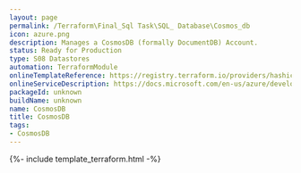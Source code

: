 ```yaml
---
layout: page
permalink: /Terraform\Final_Sql Task\SQL_ Database\Cosmos_db
icon: azure.png
description: Manages a CosmosDB (formally DocumentDB) Account.
status: Ready for Production
type: S08 Datastores
automation: TerraformModule
onlineTemplateReference: https://registry.terraform.io/providers/hashicorp/azurerm/latest/docs/resources/cosmosdb_account
onlineServiceDescription: https://docs.microsoft.com/en-us/azure/developer/terraform/
packageId: unknown
buildName: unknown
name: CosmosDB 
title: CosmosDB
tags: 
- CosmosDB
---
```

{%- include template_terraform.html -%}

